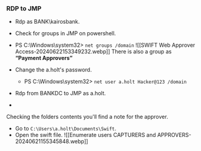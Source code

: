 ### RDP to JMP

- Rdp as BANK\kairosbank.
- Check for groups in JMP on powershell.
- PS C:\Windows\system32> `net groups /domain`
	![[SWIFT Web Approver Access-20240622153349232.webp]]
	There is also a group as **“Payment Approvers”**
- Change the a.holt's password.
	- PS C:\Windows\system32> `net user a.holt Hacker@123 /domain`

- Rdp from BANKDC to JMP as a.holt.
- 
Checking the folders contents you'll find a note for the approver.
- Go to `C:\Users\a.holt\Documents\Swift`.
- Open the swift file.
	![[Enumerate users CAPTURERS and APPROVERS-20240621155345848.webp]]



